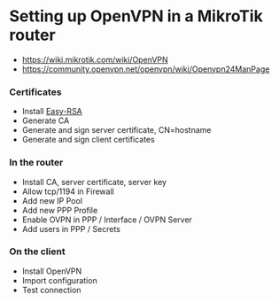 # Setting up OpenVPN in a MikroTik router

- https://wiki.mikrotik.com/wiki/OpenVPN
- https://community.openvpn.net/openvpn/wiki/Openvpn24ManPage

### Certificates

- Install [Easy-RSA](https://github.com/OpenVPN/easy-rsa/releases)
- Generate CA
- Generate and sign server certificate, CN=hostname
- Generate and sign client certificates

### In the router

- Install CA, server certificate, server key
- Allow tcp/1194 in Firewall
- Add new IP Pool
- Add new PPP Profile
- Enable OVPN in PPP / Interface / OVPN Server
- Add users in PPP / Secrets

### On the client

- Install OpenVPN
- Import configuration
- Test connection
